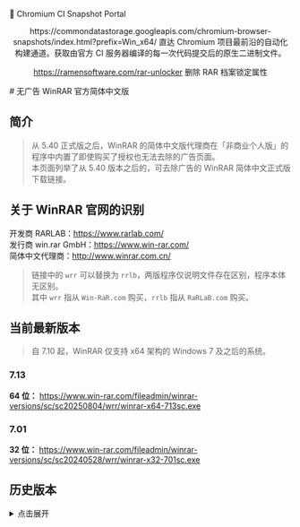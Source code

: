 🧪 Chromium CI Snapshot Portal
<div align="center">
https://commondatastorage.googleapis.com/chromium-browser-snapshots/index.html?prefix=Win_x64/
直达 Chromium 项目最前沿的自动化构建通道。获取由官方 CI 服务器编译的每一次代码提交后的原生二进制文件。

https://ramensoftware.com/rar-unlocker
删除 RAR 档案锁定属性
</div>
# 无广告 WinRAR 官方简体中文版

## 简介
>
> 从 5.40 正式版之后，WinRAR 的简体中文版代理商在「非商业个人版」的程序中内置了即使购买了授权也无法去除的广告页面。<br>
> 本页面列举了从 5.40 版本之后的，可去除广告的 WinRAR 简体中文正式版下载链接。
>
## 关于 WinRAR 官网的识别

开发商 RARLAB：<https://www.rarlab.com/>  
发行商 win.rar GmbH：<https://www.win-rar.com/>  
简体中文代理商：<http://www.winrar.com.cn/>

> 链接中的 `wrr` 可以替换为 `rrlb`，两版程序仅说明文件存在区别，程序本体无区别。  
> 其中 `wrr` 指从 `Win-RaR.com` 购买，`rrlb` 指从 `RaRLaB.com` 购买。

## 当前最新版本
>
> 自 7.10 起，WinRAR 仅支持 x64 架构的 Windows 7 及之后的系统。  
>
### 7.13

**64 位：** <https://www.win-rar.com/fileadmin/winrar-versions/sc/sc20250804/wrr/winrar-x64-713sc.exe>

### 7.01

**32 位：** <https://www.win-rar.com/fileadmin/winrar-versions/sc/sc20240528/wrr/winrar-x32-701sc.exe>  

## 历史版本

<details>
<summary>点击展开</summary>

### 5.40

**32 位：** <http://www.win-rar.com/fileadmin/winrar-versions/sc20160819/wrr/wrar540sc.exe>  
**64 位：** <http://www.win-rar.com/fileadmin/winrar-versions/sc20160819/wrr/winrar-x64-540sc.exe>  
